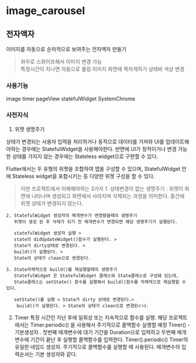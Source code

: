 # image_carousel

## 전자액자
이미지를 자동으로 순차적으로 보여주는 전자액자 만들기
> 좌우로 스와이프해서 이미지 변경 가능  
> 특정시간이 지나면 자동으로 롤링 
> 이미지 화면에 꽉차게하기
> 상태바 색상 변경 

### 사용기능 
image 
timer 
pageView
statefulWidget 
SystemChrome

### 사전지식
1. 위젯 생명주기 

상태가 변경되는 사용자 입력을 처리하거나 동적으로 데이터를 가져와 UI를 업데이트해야하는 경우에는 StatefulWidget을 사용해야한다.
반면에 UI가 정적이거나 변경 가능한 상태를 가지지 않는 경우에는 Stateless widget으로 구현할 수 있다.

Flutter에서는 두 유형의 위젯을 조합하여 앱을 구성할 수 있으며, 
StatefulWidget 안에 Stateless widget을 포함시키는 등 다양한 위젯 구성을 할 수 있다.

> 이번 프로젝트에서 이해해야하는 3가지 
    1. 상태변경이 없는 생명주기
        : 위젯이 화면에 나타나며 생성되고 화면에서 사라지며 삭제되는 과정을 의미한다.
        중간에 위젯 상태가 변경되지 않는다.

    2. StatefulWidget 생성자의 매개변수가 변경됐을때의 생명주기
       위젯이 생성 된 후 삭제가 되기 전 매개변수가 변경되면 해당 생명주기가 실행된다.
       
       statefulWidget 생성자 실행 >
       state의 didUpdateWidget()함수가 실행된다. > 
       State가 dirty상태로 변경된다. >
       build()가 실행된다. > 
       State의 상태가 clean으로 변경된다. 
       
    3. State자체적으로 build()를 재실행할때의 생명주기 
       StatefulWidget 은 StatefulWidget 클래스와 State클래스로 구성돼 있는데, 
       State클래스는 setState() 함수를 실행해서 build()함수를 자체적으로 재실행할 수 있다.
       
       setState()를 실행 > State가 dirty 상태로 변경된다.> 
        build()가 실행된다. > State의 상태가 clean으로 변경된ㄷ나. 
       
2. Timer 
   특정 시간인 지난 후에 일회성 또는 지속적으로 함수를 실행. 
   해당 프로젝트에서는 Timer.periodic() 을 사용해서 주기적으로 콜백함수 실행할 예정 
       Timer() - 기본생성자 . 첫번째 매개변수에 대기 기간을 Duration으로 입력하고 
                    두번째 매개변수에 기간이 끝난 후 실행할 콜백함수를 입력한다.
       Timer().periodic() 
         Timer의 유일한 네임드 생성자. 주기적으로 콜백함수를 실행할 때 사용된다. 
         매개변수의 입력순서는 기본 생성자와 같다. 